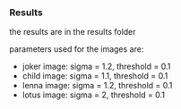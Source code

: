 ### Results

the results are in the results folder

parameters used for the images are:
- joker image: sigma = 1.2, threshold = 0.1
- child image: sigma = 1.1, threshold = 0.1
- lenna image: sigma = 1.2, threshold = 0.1
- lotus image: sigma = 2, threshold = 0.1
